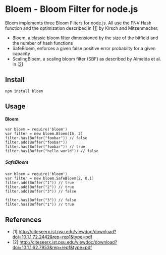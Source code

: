 # Bloem - Bloom Filter for node.js

Bloem implements three Bloom Filters for node.js.
All use the FNV Hash function and the optimization described in [[1](#lesshash)] by Kirsch and Mitzenmacher.

- Bloem, a classic bloom filter dimensioned by the size of the bitfield and the number of hash functions
- SafeBloem, enforces a given false positive error probabilty for a given capacity
- ScalingBloem, a scaling bloom filter (SBF) as described by Almeida et al. in [[2](#scale)]

## Install

	npm install bloem

## Usage

#### Bloem

	var bloem = require('bloem')
	var filter = new bloem.Bloem(16, 2)
	filter.has(Buffer("foobar")) // false
	filter.add(Buffer("foobar"))
	filter.has(Buffer("foobar")) // true
	filter.has(Buffer("hello world")) // false

##### SafeBloem

	var bloem = require('bloem')
	var filter = new bloem.SafeBloem(2, 0.1)
	filter.add(Buffer("1")) // true
	filter.add(Buffer("2")) // true
	filter.add(Buffer("3")) // false
	
	filter.has(Buffer("3")) // false
	filter.has(Buffer("1")) // true

## References


- <a name="lesshash"> [1] <http://citeseerx.ist.psu.edu/viewdoc/download?doi=10.1.1.72.2442&rep=rep1&type=pdf>
- <a name="scale"> [2] <http://citeseerx.ist.psu.edu/viewdoc/download?doi=10.1.1.62.7953&rep=rep1&type=pdf>